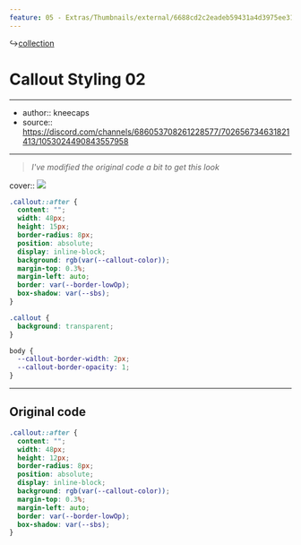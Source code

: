 ```yaml
---
feature: 05 - Extras/Thumbnails/external/6688cd2c2eadeb59431a4d3975ee3152.png
---
```

↪[collection](collection.md)

# Callout Styling 02

---

- author:: kneecaps
- source:: https://discord.com/channels/686053708261228577/702656734631821413/1053024490843557958

---

> _I've modified the original code a bit to get this look_

cover:: ![](https://i.imgur.com/izbQq7Q.png)

```css
.callout::after {
  content: "";
  width: 48px;
  height: 15px;
  border-radius: 8px;
  position: absolute;
  display: inline-block;
  background: rgb(var(--callout-color));
  margin-top: 0.3%;
  margin-left: auto;
  border: var(--border-lowOp);
  box-shadow: var(--sbs);
}

.callout {
  background: transparent;
}

body {
  --callout-border-width: 2px;
  --callout-border-opacity: 1;
}
```

---

## Original code

```css
.callout::after {
  content: "";
  width: 48px;
  height: 12px;
  border-radius: 8px;
  position: absolute;
  display: inline-block;
  background: rgb(var(--callout-color));
  margin-top: 0.3%;
  margin-left: auto;
  border: var(--border-lowOp);
  box-shadow: var(--sbs);
}
```
